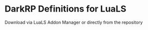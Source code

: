 # DarkRP Definitions for LuaLS
Download via LuaLS Addon Manager or directly from the repository



[](https://github.com/user-attachments/assets/15c3e125-1c21-4df2-8403-8802cdc7551a)



[](https://github.com/user-attachments/assets/221c814e-d208-43f8-90ee-a0e4d2b4ec6d)



[](https://github.com/user-attachments/assets/27fda5fa-1076-48bd-993c-79ca78f621ab)

